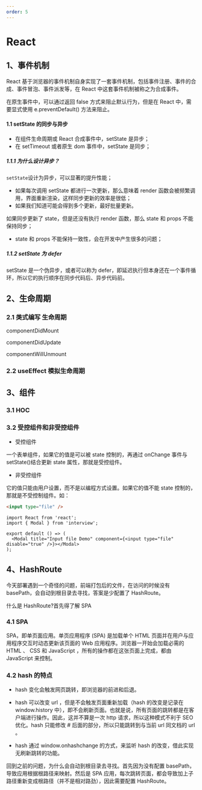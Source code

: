 ```yaml
---
order: 5
---
```


# React

## 1、事件机制

React 基于浏览器的事件机制自身实现了一套事件机制，包括事件注册、事件的合成、事件冒泡、事件派发等，在 React 中这套事件机制被称之为合成事件。

在原生事件中，可以通过返回 false 方式来阻止默认行为，但是在 React 中，需要显式使用 e.preventDefault() 方法来阻止。

#### 1.1 setState 的同步与异步

- 在组件生命周期或 React 合成事件中，setState 是异步；
- 在 setTimeout 或者原生 dom 事件中，setState 是同步；

##### 1.1.1 为什么设计异步？

`setState`设计为异步，可以显著的提升性能；

- 如果每次调用 setState 都进行一次更新，那么意味着 render 函数会被频繁调用，界面重新渲染，这样同步更新的效率是很低；
- 如果我们知道可能会得到多个更新，最好批量更新。

如果同步更新了 state，但是还没有执行 render 函数，那么 state 和 props 不能保持同步；

- state 和 props 不能保持一致性，会在开发中产生很多的问题；

##### 1.1.2 setState 为 defer

setState 是一个伪异步，或者可以称为 defer，即延迟执行但本身还在一个事件循环，所以它的执行顺序在同步代码后、异步代码前。

## 2、生命周期

### 2.1 类式编写 生命周期

componentDidMount

componentDidUpdate

componentWillUnmount

### 2.2 useEffect 模拟生命周期

## 3、组件

### 3.1 HOC

### 3.2 受控组件和非受控组件

- 受控组件

一个表单组件，如果它的值是可以被 state 控制的，再通过 onChange 事件与 setState()结合更新 state 属性，那就是受控组件。

- 非受控组件

它的值只能由用户设置，而不是以编程方式设置。如果它的值不能 state 控制的，那就是不受控制组件。如：

```html
<input type="file" />
```

```tsx
import React from 'react';
import { Modal } from 'interview';

export default () => (
  <Modal title="Input file Demo" component={<input type="file" disable="true" />}></Modal>
);
```

## 4、HashRoute

今天部署遇到一个奇怪的问题，前端打包后的文件，在访问的时候没有 basePath，会自动到根目录去寻找，答案是少配置了 HashRoute。

什么是 HashRoute?首先得了解 SPA

### 4.1 SPA

SPA，即单页面应用。单页应用程序 (SPA) 是加载单个 HTML 页面并在用户与应用程序交互时动态更新该页面的 Web 应用程序。浏览器一开始会加载必需的 HTML 、 CSS 和 JavaScript ，所有的操作都在这张页面上完成，都由 JavaScript 来控制。

### 4.2 hash 的特点

- hash 变化会触发网页跳转，即浏览器的前进和后退。

- hash 可以改变 url ，但是不会触发页面重新加载（hash 的改变是记录在 window.history 中），即不会刷新页面。也就是说，所有页面的跳转都是在客户端进行操作。因此，这并不算是一次 http 请求，所以这种模式不利于 SEO 优化。hash 只能修改 # 后面的部分，所以只能跳转到与当前 url 同文档的 url 。

- hash 通过 window.onhashchange 的方式，来监听 hash 的改变，借此实现无刷新跳转的功能。

回到之前的问题，为什么会自动到根目录去寻找。首先因为没有配置 basePath，导致应用根据根路径来映射。然后是 SPA 应用，每次跳转页面，都会导致加上子路径重新变成根路径（并不是相对路劲），因此需要配置 HashRoute。
